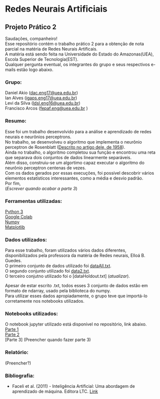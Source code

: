 # Redes Neurais Artificiais
## Projeto Prático 2
Saudações, companheiro!  
Esse repositório contém o trabalho prático 2 para a obtenção de nota parcial na matéria de Redes Neurais Artificais.  
A matéria está sendo feita na Universidade do Estado do Amazonas(UEA), Escola Superior de Tecnologia(EST).  
Qualquer pergunta eventual, os integrantes do grupo e seus respectivos e-mails estão logo abaixo.  

### Grupo:
Daniel Akio (dac.eng17@uea.edu.br)  
Ian Alves (igaps.eng17@uea.edu.br)  
Levi da Silva (ldsl.eng16@uea.edu.br)  
Francisco Arcos (fepaf.eng@uea.edu.br )  

### Resumo:
Esse foi um trabalho desenvolvido para a análise e aprendizado de redes neurais e neurônios perceptrons.  
No trabalho, se desenvolveu o algoritmo que implementa o neurônio perceptron de Rosenblatt ([Descrito no artigo dele, de 1958](https://doi.org/10.1037%2Fh0042519)).  
Ainda no trabalho, o algoritmo completou sua função e encontrou uma reta que separava dois conjuntos de dados linearmente separáveis.  
Além disso, construiu-se um algortimo capaz executar o algoritmo do neurônio perceptron centenas de vezes.  
Com os dados gerados por essas execuções, foi possível descobrir vários elementos estatísticos interessantes, como a média e desvio padrão.  
Por fim,   
(*Escrever quando acabar a parte 3*)  


### Ferramentas utilizadas:
[Python 3](https://www.python.org/)  
[Google Colab](https://colab.research.google.com/)  
[Numpy](https://numpy.org/)  
[Matplotlib](https://matplotlib.org/)  

### Dados utilizados:
Para esse trabalho, foram utilizados vários dados diferentes, disponibilizados pela professora da matéria de Redes neurais, Elloá B. Guedes.  
O primeiro conjunto de dados utilizado foi [dataAll.txt](https://github.com/levidasilvalima/RNA-PP2/blob/master/Parte1/dataAll.txt).  
O segundo conjunto utilizado foi [data2.txt](https://github.com/levidasilvalima/RNA-PP2/blob/master/Parte2/data2.txt).  
O terceiro conjutno utilizado foi o [dataHoldout.txt] (*atualizar*).  
  
Apesar de estar escrito .txt, todos esses 3 conjunto de dados estão em formato de ndarray, usado pela biblioteca do numpy.  
Para utilizar esses dados apropiadamente, o grupo teve que importá-lo corretamente nos notebooks utilizados.  

### Notebooks utilizados:
O notebook jupyter utilizado está disponível no repositório, link abaixo.  
[Parte 1](https://github.com/levidasilvalima/RNA-PP2/blob/master/Parte1/PP2_parte1.ipynb)  
[Parte 2](https://github.com/levidasilvalima/RNA-PP2/blob/master/Parte2/PP2_parte2.ipynb)  
[Parte 3]  (Preencher quando fazer parte 3)  

### Relatório:
(Preencher?) 

### Bibliografia:
* Faceli et al. (2011) - Inteligência Artificial: Uma abordagem de aprendizado de máquina. Editora LTC. [Link](https://www.amazon.com.br/Machine-Learning-Algorithmic-Perspective-Recognition-ebook/dp/B00OGLE56Y?__mk_pt_BR=%C3%85M%C3%85%C5%BD%C3%95%C3%91&keywords=marsland+machine+learning&qid=1521553865&sr=1-1-spell&ref=sr_1_1)
